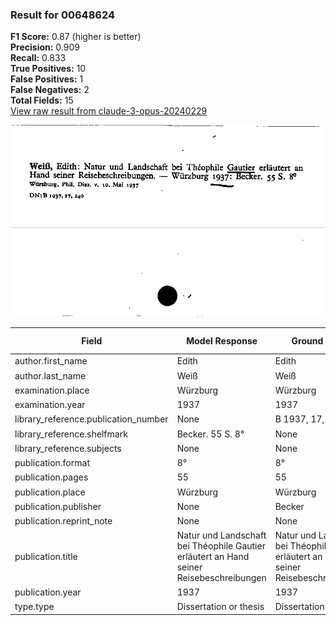 ### Result for 00648624
**F1 Score:** 0.87 (higher is better)<br>**Precision:** 0.909<br>**Recall:** 0.833<br>**True Positives:** 10<br>**False Positives:** 1<br>**False Negatives:** 2<br>**Total Fields:** 15<br>[View raw result from claude-3-opus-20240229](https://github.com/RISE-UNIBAS/humanities_data_benchmark/blob/main/results/2025-09-02/T0145/request_T0145_00648624.json)

<img src="https://github.com/RISE-UNIBAS/humanities_data_benchmark/blob/main/benchmarks/zettelkatalog/images/00648624.jpg?raw=true" alt="00648624" width="600px">

| Field | Model Response | Ground Truth | Fuzzy Score | Match |
|-------|----------------|--------------|-------------|-------|
| author.first_name | Edith | Edith | 1.000 | ✅ |
| author.last_name | Weiß | Weiß | 1.000 | ✅ |
| examination.place | Würzburg | Würzburg | 1.000 | ✅ |
| examination.year | 1937 | 1937 | 1.000 | ✅ |
| library_reference.publication_number | None | B 1937, 17, 240 | 0.000 | ❌ |
| library_reference.shelfmark | Becker. 55 S. 8° | None | 0.000 | ❌ |
| library_reference.subjects | None | None | 1.000 | ✅ |
| publication.format | 8° | 8° | 1.000 | ✅ |
| publication.pages | 55 | 55 | 1.000 | ✅ |
| publication.place | Würzburg | Würzburg | 1.000 | ✅ |
| publication.publisher | None | Becker | 0.000 | ❌ |
| publication.reprint_note | None | None | 1.000 | ✅ |
| publication.title | Natur und Landschaft bei Théophile Gautier erläutert an Hand seiner Reisebeschreibungen | Natur und Landschaft bei Théophile Gautier erläutert an Hand seiner Reisebeschreibungen | 1.000 | ✅ |
| publication.year | 1937 | 1937 | 1.000 | ✅ |
| type.type | Dissertation or thesis | Dissertation or thesis | 1.000 | ✅ |
